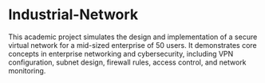 # Industrial-Network
This academic project simulates the design and implementation of a secure virtual network for a mid-sized enterprise of 50 users. It demonstrates core concepts in enterprise networking and cybersecurity, including VPN configuration, subnet design, firewall rules, access control, and network monitoring.
